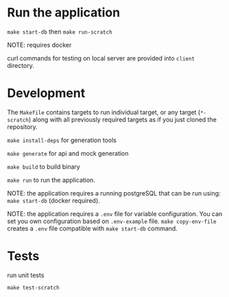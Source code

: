 # Run the application

`make start-db` then `make run-scratch`

NOTE: requires docker

curl commands for testing on local server are provided into `client` directory.

# Development
The `Makefile` contains targets to run individual target, or any target (`*-scratch`) along with all previously required targets as if you just cloned the repository.

`make install-deps` for generation tools

`make generate` for api and mock generation

`make build` to build binary

`make run` to run the application. 

NOTE: the application requires a running postgreSQL that can be run using: `make start-db` (docker required).

NOTE: the application requires a `.env` file for variable configuration. You can set you own configuration based on `.env-example` file. `make copy-env-file` creates a `.env` file compatible with `make start-db` command.


# Tests
run unit tests
```
make test-scratch
```

